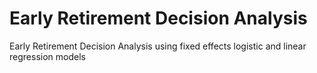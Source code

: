 # Early Retirement Decision Analysis 
Early Retirement Decision Analysis using fixed effects logistic and linear regression models
